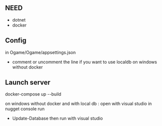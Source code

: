 ## NEED
 - dotnet
 - docker
## Config

in Ogame/Ogame/appsettings.json
- comment or uncomment the line if you want to use localdb on windows without docker


## Launch server

docker-compose up --build

on windows without docker and with local db :
open with visual studio
in nugget console run
- Update-Database
then run with visual studio
